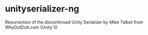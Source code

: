 unityserializer-ng
==================

Resurrection of the discontinued Unity Serializer by Mike Talbot from WhyDoIDoIt.com (Unity 5)
